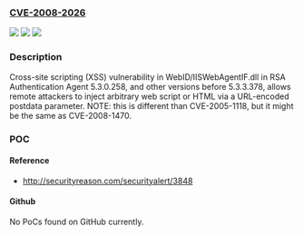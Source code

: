 ### [CVE-2008-2026](https://cve.mitre.org/cgi-bin/cvename.cgi?name=CVE-2008-2026)
![](https://img.shields.io/static/v1?label=Product&message=n%2Fa&color=blue)
![](https://img.shields.io/static/v1?label=Version&message=n%2Fa&color=blue)
![](https://img.shields.io/static/v1?label=Vulnerability&message=n%2Fa&color=brighgreen)

### Description

Cross-site scripting (XSS) vulnerability in WebID/IISWebAgentIF.dll in RSA Authentication Agent 5.3.0.258, and other versions before 5.3.3.378, allows remote attackers to inject arbitrary web script or HTML via a URL-encoded postdata parameter.  NOTE: this is different than CVE-2005-1118, but it might be the same as CVE-2008-1470.

### POC

#### Reference
- http://securityreason.com/securityalert/3848

#### Github
No PoCs found on GitHub currently.

